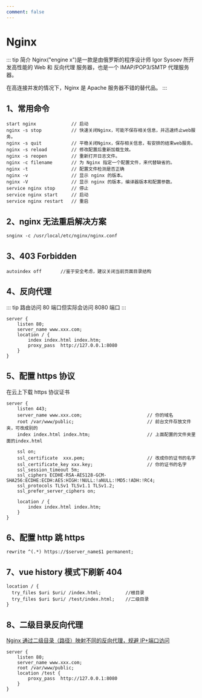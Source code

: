 ```yaml
---
comment: false
---
```


# Nginx

::: tip 简介
Nginx("engine x")是一款是由俄罗斯的程序设计师 Igor Sysoev 所开发高性能的 Web 和 反向代理 服务器，也是一个 IMAP/POP3/SMTP 代理服务器。

在高连接并发的情况下，Nginx 是 Apache 服务器不错的替代品。
:::

## 1、常用命令

```
start nginx             // 启动
nginx -s stop           // 快速关闭Nginx，可能不保存相关信息，并迅速终止web服务。
nginx -s quit           // 平稳关闭Nginx，保存相关信息，有安排的结束web服务。
nginx -s reload         // 修改配置后重新加载生效。
nginx -s reopen         // 重新打开日志文件。
nginx -c filename       // 为 Nginx 指定一个配置文件，来代替缺省的。
nginx -t                // 配置文件检测是否正确
nginx -v                // 显示 nginx 的版本。
nginx -V                // 显示 nginx 的版本，编译器版本和配置参数。
service nginx stop      // 停止
service nginx start     // 启动
service nginx restart   // 重启
```

## 2、nginx 无法重启解决方案

```
snginx -c /usr/local/etc/nginx/nginx.conf
```

## 3、403 Forbidden

```
autoindex off       //鉴于安全考虑，建议关闭当前页面目录结构
```

## 4、反向代理

::: tip
路由访问 80 端口但实际会访问 8080 端口
:::

```
server {
    listen 80;
    server_name www.xxx.com;
    location / {
        index index.html index.htm;
        proxy_pass  http://127.0.0.1:8080
    }
}
```

## 5、配置 https 协议

在云上下载 https 协议证书

```
server {
    listen 443;
    server_name www.xxx.com;                        // 你的域名
    root /var/www/public;                           // 前台文件存放文件夹，可改成别的
    index index.html index.htm;                     // 上面配置的文件夹里面的index.html

    ssl on;
    ssl_certificate  xxx.pem;                       // 改成你的证书的名字
    ssl_certificate_key xxx.key;                    // 你的证书的名字
    ssl_session_timeout 5m;
    ssl_ciphers ECDHE-RSA-AES128-GCM-SHA256:ECDHE:ECDH:AES:HIGH:!NULL:!aNULL:!MD5:!ADH:!RC4;
    ssl_protocols TLSv1 TLSv1.1 TLSv1.2;
    ssl_prefer_server_ciphers on;

    location / {
        index index.html index.htm;
    }
}
```

## 6、配置 http 跳 https

```
rewrite ^(.*) https://$server_name$1 permanent;
```

## 7、vue history 模式下刷新 404

```
location / {
  try_files $uri $uri/ /index.html;         //根目录
  try_files $uri $uri/ /test/index.html;    //二级目录
}
```

## 8、二级目录反向代理

[Nginx 通过二级目录（路径）映射不同的反向代理，规避 IP+端口访问](https://zhang.ge/5054.html "Nginx 通过二级目录（路径）映射不同的反向代理，规避 IP+端口访问")

```
server {
    listen 80;
    server_name www.xxx.com;
    root /var/www/public;
    location /test {
        proxy_pass  http://127.0.0.1:8080
    }
}
```
